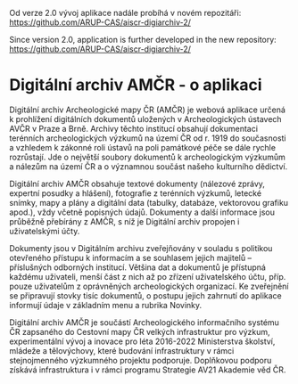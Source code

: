 Od verze 2.0 vývoj aplikace nadále probíhá v novém repozitáři: https://github.com/ARUP-CAS/aiscr-digiarchiv-2/

Since version 2.0, application is further developed in the new repository: https://github.com/ARUP-CAS/aiscr-digiarchiv-2/

# Digitální archiv AMČR - o aplikaci
Digitální archiv Archeologické mapy ČR (AMČR) je webová aplikace určená k prohlížení digitálních dokumentů uložených v Archeologických ústavech AVČR v Praze a Brně. Archivy těchto institucí obsahují dokumentaci terénních archeologických výzkumů na území ČR od r. 1919 do současnosti a vzhledem k zákonné roli ústavů na poli památkové péče se dále rychle rozrůstají. Jde o největší soubory dokumentů k archeologickým výzkumům a nálezům na území ČR a o významnou součást našeho kulturního dědictví.

Digitální archiv AMČR obsahuje textové dokumenty (nálezové zprávy, expertní posudky a hlášení), fotografie z terénních výzkumů, letecké snímky, mapy a plány a digitální data (tabulky, databáze, vektorovou grafiku apod.), vždy včetně popisných údajů. Dokumenty a další informace jsou průběžně přebírány z AMČR, s níž je Digitální archiv propojen i uživatelskými účty.

Dokumenty jsou v Digitálním archivu zveřejňovány v souladu s politikou otevřeného přístupu k informacím a se souhlasem jejich majitelů – příslušných odborných institucí. Většina dat a dokumentů je přístupná každému uživateli, menší část z nich až po zřízení uživatelského účtu, příp. pouze uživatelům z oprávněných archeologických organizací. Ke zveřejnění se připravují stovky tisíc dokumentů, o postupu jejich zahrnutí do aplikace informují údaje v základním menu a rubrika Novinky.

Digitální archiv AMČR je součástí Archeologického informačního systému ČR zapsaného do Cestovní mapy ČR velkých infrastruktur pro výzkum, experimentální vývoj a inovace pro léta 2016-2022 Ministerstva školství, mládeže a tělovýchovy, které budování infrastruktury v rámci stejnojmenného výzkumného projektu podporuje. Doplňkovou podporu získává infrastruktura i v rámci programu Strategie AV21 Akademie věd ČR.
